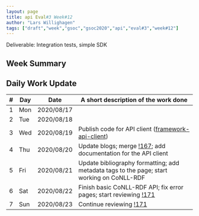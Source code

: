 ```yaml
---
layout: page
title: api Eval#3 Week#12
author: "Lars Willighagen"
tags: ["draft","week","gsoc","gsoc2020","api","eval#3","week#12"]
---
```


Deliverable: Integration tests, simple SDK

## Week Summary



## Daily Work Update

| # | Day | Date       | A short description of the work done |
|---|-----|------------|--------------------------------------|
| 1 | Mon | 2020/08/17 |  |
| 2 | Tue | 2020/08/18 |  |
| 3 | Wed | 2020/08/19 | Publish code for API client ([framework-api-client](https://github.com/cdli-gh/framework-api-client)) |
| 4 | Thu | 2020/08/20 | Update blogs; merge [!167](https://gitlab.com/cdli/framework/-/merge_requests/167); add documentation for the API client |
| 5 | Fri | 2020/08/21 | Update bibliography formatting; add metadata tags to the page; start working on CoNLL-RDF |
| 6 | Sat | 2020/08/22 | Finish basic CoNLL-RDF API; fix error pages; start reviewing [!171](https://gitlab.com/cdli/framework/-/merge_requests/171) |
| 7 | Sun | 2020/08/23 | Continue reviewing [!171](https://gitlab.com/cdli/framework/-/merge_requests/171) |
